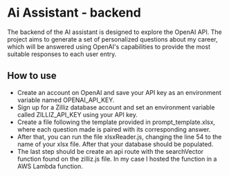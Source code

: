 # Ai Assistant - backend

The backend of the AI assistant is designed to explore the OpenAI API. The project aims to generate a set of personalized questions about my career, which will be answered using OpenAI's capabilities to provide the most suitable responses to each user entry.

##  How to use

- Create an account on OpenAI and save your API key as an environment variable named OPENAI_API_KEY.
- Sign up for a Zilliz database account and set an environment variable called ZILLIZ_API_KEY using your API key.
- Create a file following the template provided in prompt_template.xlsx, where each question made is paired with its corresponding answer.
- After that, you can run the file xlsxReader.js, changing the line 54 to the name of your xlsx file. After that your database should be populated.
- The last step should be create an api route with the searchVector function found on the zilliz.js file. In my case I hosted the function in a AWS Lambda function.
